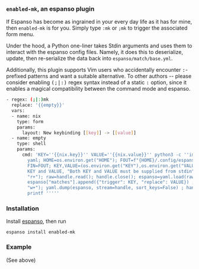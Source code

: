 ### `enabled-mk`, an espanso plugin

If Espanso has become as ingrained in your every day life as it has for mine, then `enabled-mk` is for you.
Simply type `:mk` or `;mk` to trigger the associated form menu.

Under the hood, a Python one-liner takes Stdin arguments and uses them to interact with the espanso config files. Namely, it does this to deserialize, update, then re-serialize the data back into `espanso/match/base.yml`.

Additionally, this plugin supports Vim users who accidentally encounter <kbd>:</kbd>-prefixed patterns and want a suitable
alternative. To other authors -- please consider enabling <kbd>(;|:)</kbd> regex syntax instead of a static <kbd>:</kbd>
option, since it enables a magical compatibility between the command mode and espanso.

```sh
- regex: (;|:)mk
  replace: '{{empty}}'
  vars:
  - name: nix
    type: form
    params:
      layout: New keybinding [[key]] -> [[value]]
  - name: empty
    type: shell
    params:
      cmd: 'KEY=''{{nix.key}}'' VALUE=''{{nix.value}}'' python3 -c ''import os; import
        yaml; HOME=os.environ.get("HOME"); FOUT=f"{HOME}/.config/espanso/match/base.yml";
        FIN=FOUT; KEY,VALUE=(os.environ.get("KEY"),os.environ.get("VALUE")); assert
        KEY and VALUE, "Both KEY and VALUE must be supplied from stdin"; handle=open(FIN,
        "r+"); raw=handle.read(); handle.close(); espanso=yaml.load(raw, Loader=yaml.loader.SafeLoader);
        espanso["matches"].append({"trigger": KEY, "replace": VALUE}) ; handle=open(FOUT,
        "w+"); yaml.dump(espanso, stream=handle, sort_keys=False) ; handle.close();'';
        printf '''''
```

### Installation

Install [espanso](https://espanso.org/install/), then run

```
espanso install enabled-mk
```

### Example

(See above) 

